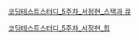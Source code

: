 [코딩테스트스터디_5주차_서정현_스택과 큐](https://velog.io/@tjwjdgus83/Python-%EC%BD%94%EB%94%A9%ED%85%8C%EC%8A%A4%ED%8A%B8-%EC%8A%A4%ED%83%9D%EA%B3%BC-%ED%81%90)

[코딩테스트스터디_5주차_서정현_힙](https://velog.io/@tjwjdgus83/Python-%EC%BD%94%EB%94%A9%ED%85%8C%EC%8A%A4%ED%8A%B8-%ED%9E%99)
